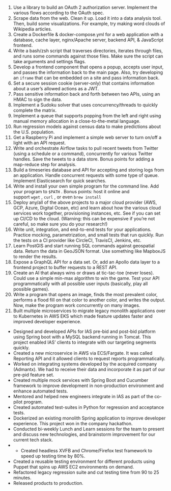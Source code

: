1.  Use a library to build an OAuth 2 authorization server. Implement the various flows according to the OAuth spec.
2.  Scrape data from the web. Clean it up. Load it into a data analysis tool. Then, build some visualizations. For example, try making word clouds of Wikipedia articles.
3.  Create a Dockerfile & docker-compose.yml for a web application with a database, cache layer, nginx/Apache server, backend API, & JavaScript frontend.
4.  Write a bash/zsh script that traverses directories, iterates through files, and runs some commands against those files. Make sure the script can take arguments and settings flags.
5.  Develop a frontend component that opens a popup, accepts user input, and passes the information back to the main page. Also, try developing an `iframe` that can be embedded on a site and pass information back.
6.  Set a secure session cookie (server-only) that contains information about a user’s allowed actions as a JWT.
7.  Pass sensitive information back and forth between two APIs, using an HMAC to sign the data.
8.  Implement a Sudoku solver that uses concurrency/threads to quickly complete the matrix.
9.  Implement a queue that supports popping from the left and right using manual memory allocation in a close-to-the-metal language.
10.  Run regression models against census data to make predictions about the U.S. population.
11.  Get a Raspberry Pi and implement a simple web server to turn on/off a light with an API request.
12.  Write and orchestrate Airflow tasks to pull recent tweets from Twitter (using a schedule or a command), concurrently for various Twitter handles. Save the tweets to a data store. Bonus points for adding a map-reduce step for analysis.
13.  Build a timeseries database and API for accepting and storing logs from an application. Handle concurrent requests with some type of queue. Implement Elasticsearch for quick searches.
14.  Write and install your own simple program for the command line. Add your program to `$PATH` . Bonus points: host it online and support `wget` , `curl` , or even `brew install`
15.  Deploy any/all of the above projects to a major cloud provider (AWS, GCP, Azure, Digital Ocean, etc) and learn about how the various cloud services work together, provisioning instances, etc. See if you can set up CI/CD to the cloud. (Warning: this can be expensive if you’re not careful, so make sure you do your research!)
16.  Write unit, integration, and end-to-end tests for your applications. Practice mocking, parametrization, and small tests that run quickly. Run the tests on a CI provider like CircleCI, TravisCI, Jenkins, etc.
17.  Learn PostGIS and start running SQL commands against geospatial data. Return the data in GeoJSON format. Use something like MapboxJS to render the results.
18.  Expose a GraphQL API for a data set. Or, add an Apollo data layer to a frontend project to buffer requests to a REST API.
19.  Create an AI that always wins or draws at tic-tac-toe (never loses). Could use a simple min-max algorithm to win the game. Test your API programmatically with all possible user inputs (basically, play all possible games).
20.  Write a program that opens an image, finds the most prevalent color, performs a flood fill on that color to another color, and writes the output. Now, make the program work concurrently on many images.
21. Built multiple microservices to migrate legacy monolith applications over to Kubernetes in AWS EKS which made feature updates faster and improved developer experience.  
- Designed and developed APIs for IAS pre-bid and post-bid platform using Spring boot with a MySQL backend running in Tomcat. This project enabled IAS’ clients to integrate with our targeting segments quickly.  
- Created a new microservice in AWS via ECS/Fargate. It was called Reporting API and it allowed clients to request reports programmatically.  
- Worked on integrating systems developed by the acquired company (Admantx). We had to receive their data and incorporate it as part of our pre-pid feature set.  
- Created multiple mock services with Spring Boot and Cucumber framework to improve development in non-production environment and enhance automated tests.  
- Mentored and helped new engineers integrate in IAS as part of the co-pilot program.  
- Created automated test-suites in Python for regression and acceptance tests.  
- Dockerized an existing monolith Spring application to improve developer experience. This project won in the company hackathon.  
- Conducted bi-weekly Lunch and Learn sessions for the team to present and discuss new technologies, and brainstorm improvement for our current tech stack.
- - Created headless XVFB and Chrome/Firefox test framework to speed up testing time by 80%.  
- Created a reusable testing environment for different products using Puppet that spins up AWS EC2 environments on demand.  
- Refactored legacy regression suite and cut testing time from 90 to 25 minutes.  
- Released products to production.